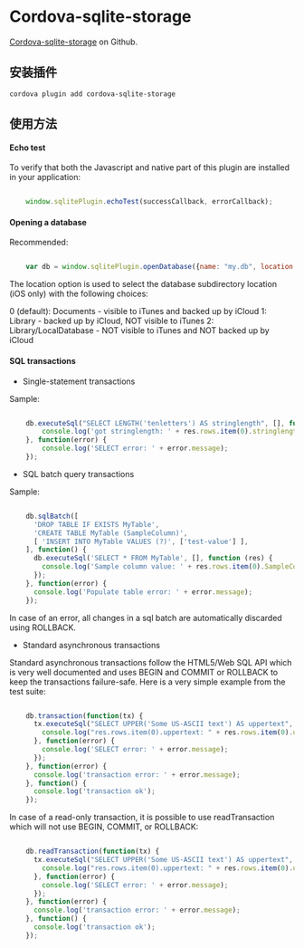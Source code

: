 # Cordova-sqlite-storage

[Cordova-sqlite-storage](https://github.com/litehelpers/Cordova-sqlite-storage) on Github.

## 安装插件

	cordova plugin add cordova-sqlite-storage

## 使用方法

#### Echo test

To verify that both the Javascript and native part of this plugin are installed in your application:

```javascript

	window.sqlitePlugin.echoTest(successCallback, errorCallback);

```

#### Opening a database

Recommended: 

```javascript

	var db = window.sqlitePlugin.openDatabase({name: "my.db", location: 1}, successcb, errorcb);

```

The location option is used to select the database subdirectory location (iOS only) with the following choices:

0 (default): Documents - visible to iTunes and backed up by iCloud
1: Library - backed up by iCloud, NOT visible to iTunes
2: Library/LocalDatabase - NOT visible to iTunes and NOT backed up by iCloud

#### SQL transactions

- Single-statement transactions

Sample:

```javascript

	db.executeSql("SELECT LENGTH('tenletters') AS stringlength", [], function (res) {
		console.log('got stringlength: ' + res.rows.item(0).stringlength);
	}, function(error) {
		console.log('SELECT error: ' + error.message);
	});

```

- SQL batch query transactions

Sample:

```javascript

	db.sqlBatch([
	  'DROP TABLE IF EXISTS MyTable',
	  'CREATE TABLE MyTable (SampleColumn)',
	  [ 'INSERT INTO MyTable VALUES (?)', ['test-value'] ],
	], function() {
	  db.executeSql('SELECT * FROM MyTable', [], function (res) {
	    console.log('Sample column value: ' + res.rows.item(0).SampleColumn);
	  });
	}, function(error) {
	  console.log('Populate table error: ' + error.message);
	});

```

In case of an error, all changes in a sql batch are automatically discarded using ROLLBACK.

- Standard asynchronous transactions

Standard asynchronous transactions follow the HTML5/Web SQL API which is very well documented and uses BEGIN and COMMIT or ROLLBACK to keep the transactions failure-safe. Here is a very simple example from the test suite:

```javascript

	db.transaction(function(tx) {
	  tx.executeSql("SELECT UPPER('Some US-ASCII text') AS uppertext", [], function(tx, res) {
	    console.log("res.rows.item(0).uppertext: " + res.rows.item(0).uppertext);
	  }, function(error) {
	    console.log('SELECT error: ' + error.message);
	  });
	}, function(error) {
	  console.log('transaction error: ' + error.message);
	}, function() {
	  console.log('transaction ok');
	});

```

In case of a read-only transaction, it is possible to use readTransaction which will not use BEGIN, COMMIT, or ROLLBACK:

```javascript

	db.readTransaction(function(tx) {
	  tx.executeSql("SELECT UPPER('Some US-ASCII text') AS uppertext", [], function(tx, res) {
	    console.log("res.rows.item(0).uppertext: " + res.rows.item(0).uppertext);
	  }, function(error) {
	    console.log('SELECT error: ' + error.message);
	  });
	}, function(error) {
	  console.log('transaction error: ' + error.message);
	}, function() {
	  console.log('transaction ok');
	});

```
